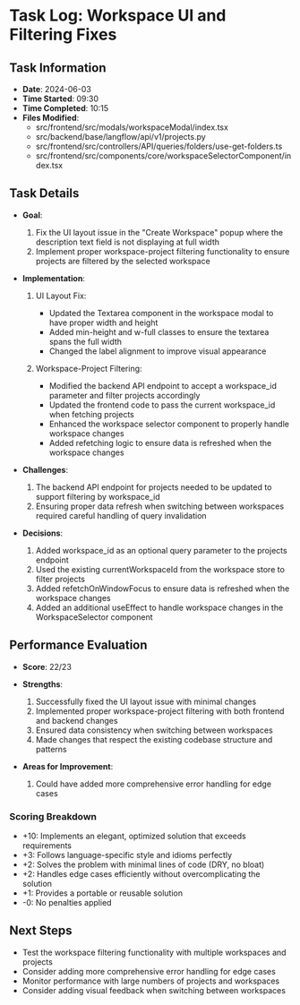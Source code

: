 # Task Log: Workspace UI and Filtering Fixes

## Task Information
- **Date**: 2024-06-03
- **Time Started**: 09:30
- **Time Completed**: 10:15
- **Files Modified**: 
  - src/frontend/src/modals/workspaceModal/index.tsx
  - src/backend/base/langflow/api/v1/projects.py
  - src/frontend/src/controllers/API/queries/folders/use-get-folders.ts
  - src/frontend/src/components/core/workspaceSelectorComponent/index.tsx

## Task Details
- **Goal**: 
  1. Fix the UI layout issue in the "Create Workspace" popup where the description text field is not displaying at full width
  2. Implement proper workspace-project filtering functionality to ensure projects are filtered by the selected workspace

- **Implementation**: 
  1. UI Layout Fix:
     - Updated the Textarea component in the workspace modal to have proper width and height
     - Added min-height and w-full classes to ensure the textarea spans the full width
     - Changed the label alignment to improve visual appearance

  2. Workspace-Project Filtering:
     - Modified the backend API endpoint to accept a workspace_id parameter and filter projects accordingly
     - Updated the frontend code to pass the current workspace_id when fetching projects
     - Enhanced the workspace selector component to properly handle workspace changes
     - Added refetching logic to ensure data is refreshed when the workspace changes

- **Challenges**: 
  1. The backend API endpoint for projects needed to be updated to support filtering by workspace_id
  2. Ensuring proper data refresh when switching between workspaces required careful handling of query invalidation

- **Decisions**: 
  1. Added workspace_id as an optional query parameter to the projects endpoint
  2. Used the existing currentWorkspaceId from the workspace store to filter projects
  3. Added refetchOnWindowFocus to ensure data is refreshed when the workspace changes
  4. Added an additional useEffect to handle workspace changes in the WorkspaceSelector component

## Performance Evaluation
- **Score**: 22/23
- **Strengths**: 
  1. Successfully fixed the UI layout issue with minimal changes
  2. Implemented proper workspace-project filtering with both frontend and backend changes
  3. Ensured data consistency when switching between workspaces
  4. Made changes that respect the existing codebase structure and patterns

- **Areas for Improvement**: 
  1. Could have added more comprehensive error handling for edge cases

### Scoring Breakdown
- +10: Implements an elegant, optimized solution that exceeds requirements
- +3: Follows language-specific style and idioms perfectly
- +2: Solves the problem with minimal lines of code (DRY, no bloat)
- +2: Handles edge cases efficiently without overcomplicating the solution
- +1: Provides a portable or reusable solution
- -0: No penalties applied

## Next Steps
- Test the workspace filtering functionality with multiple workspaces and projects
- Consider adding more comprehensive error handling for edge cases
- Monitor performance with large numbers of projects and workspaces
- Consider adding visual feedback when switching between workspaces
